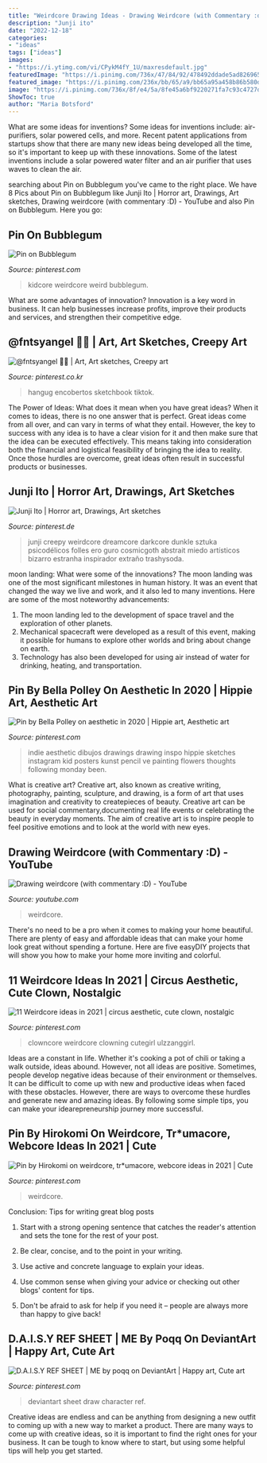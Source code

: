 ```yaml
---
title: "Weirdcore Drawing Ideas - Drawing Weirdcore (with Commentary :d)"
description: "Junji ito"
date: "2022-12-18"
categories:
- "ideas"
tags: ["ideas"]
images:
- "https://i.ytimg.com/vi/CPykM4fY_1U/maxresdefault.jpg"
featuredImage: "https://i.pinimg.com/736x/47/84/92/478492ddade5ad826965d161c8abe655.jpg"
featured_image: "https://i.pinimg.com/236x/bb/65/a9/bb65a95a458b86b580dd2a1d6f00234f.jpg?nii=t"
image: "https://i.pinimg.com/736x/8f/e4/5a/8fe45a6bf9220271fa7c93c4727dac57.jpg"
ShowToc: true
author: "Maria Botsford"
---
```



What are some ideas for inventions?
Some ideas for inventions include: air-purifiers, solar powered cells, and more. Recent patent applications from startups show that there are many new ideas being developed all the time, so it's important to keep up with these innovations. Some of the latest inventions include a solar powered water filter and an air purifier that uses waves to clean the air.

	

		
searching about Pin on Bubblegum you've came to the right place. We have 8 Pics about Pin on Bubblegum like Junji Ito | Horror art, Drawings, Art sketches, Drawing weirdcore (with commentary :D) - YouTube and also Pin on Bubblegum. Here you go:
		
    
## Pin On Bubblegum

<img loading=lazy src="https://i.pinimg.com/736x/47/84/92/478492ddade5ad826965d161c8abe655.jpg" onerror="this.onerror=null;this.src='https://tse1.mm.bing.net/th?id=OIP.G49VzVk091mXCqRa2ish6gHaHa&amp;pid=15.1';" alt="Pin on Bubblegum">

_Source: pinterest.com_

>kidcore weirdcore weird bubblegum. 

	

What are some advantages of innovation?
Innovation is a key word in business. It can help businesses increase profits, improve their products and services, and strengthen their competitive edge.

    
## @fntsyangel 🧚‍♀️ | Art, Art Sketches, Creepy Art

<img loading=lazy src="https://i.pinimg.com/736x/8f/e4/5a/8fe45a6bf9220271fa7c93c4727dac57.jpg" onerror="this.onerror=null;this.src='https://tse3.mm.bing.net/th?id=OIP.8CA1rCamzV8VJ68MNMNksQHaIH&amp;pid=15.1';" alt="@fntsyangel 🧚‍♀️ | Art, Art sketches, Creepy art">

_Source: pinterest.co.kr_

>hangug encobertos sketchbook tiktok. 

	

The Power of Ideas: What does it mean when you have great ideas?
When it comes to ideas, there is no one answer that is perfect. Great ideas come from all over, and can vary in terms of what they entail. However, the key to success with any idea is to have a clear vision for it and then make sure that the idea can be executed effectively. This means taking into consideration both the financial and logistical feasibility of bringing the idea to reality. Once those hurdles are overcome, great ideas often result in successful products or businesses.

    
## Junji Ito | Horror Art, Drawings, Art Sketches

<img loading=lazy src="https://i.pinimg.com/originals/16/4a/e0/164ae0cc5bd1e8aba3a28492ac6e2aae.jpg" onerror="this.onerror=null;this.src='https://tse1.mm.bing.net/th?id=OIP.ltHj7r2RYjMVeAwNbJltQwHaHa&amp;pid=15.1';" alt="Junji Ito | Horror art, Drawings, Art sketches">

_Source: pinterest.de_

>junji creepy weirdcore dreamcore darkcore dunkle sztuka psicodélicos folles ero guro cosmicgoth abstrait miedo artísticos bizarro estranha inspirador extraño trashysoda. 

	

moon landing: What were some of the innovations?
The moon landing was one of the most significant milestones in human history. It was an event that changed the way we live and work, and it also led to many inventions. Here are some of the most noteworthy advancements: 
1) The moon landing led to the development of space travel and the exploration of other planets. 
2) Mechanical spacecraft were developed as a result of this event, making it possible for humans to explore other worlds and bring about change on earth. 
3) Technology has also been developed for using air instead of water for drinking, heating, and transportation.

    
## Pin By Bella Polley On Aesthetic In 2020 | Hippie Art, Aesthetic Art

<img loading=lazy src="https://i.pinimg.com/originals/e4/71/79/e47179bcaa26f88bac0ec0a5315c279e.jpg" onerror="this.onerror=null;this.src='https://tse4.mm.bing.net/th?id=OIP.Wj4r9ICyi-Vi2bZwtwlzZQHaHr&amp;pid=15.1';" alt="Pin by Bella Polley on aesthetic in 2020 | Hippie art, Aesthetic art">

_Source: pinterest.com_

>indie aesthetic dibujos drawings drawing inspo hippie sketches instagram kid posters kunst pencil ve painting flowers thoughts following monday been. 

	

What is creative art?
Creative art, also known as creative writing, photography, painting, sculpture, and drawing, is a form of art that uses imagination and creativity to createpieces of beauty. Creative art can be used for social commentary,documenting real life events or celebrating the beauty in everyday moments. The aim of creative art is to inspire people to feel positive emotions and to look at the world with new eyes.

    
## Drawing Weirdcore (with Commentary :D) - YouTube

<img loading=lazy src="https://i.ytimg.com/vi/CPykM4fY_1U/maxresdefault.jpg" onerror="this.onerror=null;this.src='https://tse2.mm.bing.net/th?id=OIP.UdFDrqGVwNyHQHTvmFkgsgHaEK&amp;pid=15.1';" alt="Drawing weirdcore (with commentary :D) - YouTube">

_Source: youtube.com_

>weirdcore. 

	

There's no need to be a pro when it comes to making your home beautiful. There are plenty of easy and affordable ideas that can make your home look great without spending a fortune. Here are five easyDIY projects that will show you how to make your home more inviting and colorful.

    
## 11 Weirdcore Ideas In 2021 | Circus Aesthetic, Cute Clown, Nostalgic

<img loading=lazy src="https://i.pinimg.com/474x/ea/03/1d/ea031df2c3e80d7188ac3731bb13495f.jpg" onerror="this.onerror=null;this.src='https://tse2.mm.bing.net/th?id=OIP.bzPIesBegL7evto1DRQ5cAAAAA&amp;pid=15.1';" alt="11 Weirdcore ideas in 2021 | circus aesthetic, cute clown, nostalgic">

_Source: pinterest.com_

>clowncore weirdcore clowning cutegirl ulzzanggirl. 

	

Ideas are a constant in life. Whether it's cooking a pot of chili or taking a walk outside, ideas abound. However, not all ideas are positive. Sometimes, people develop negative ideas because of their environment or themselves. It can be difficult to come up with new and productive ideas when faced with these obstacles. However, there are ways to overcome these hurdles and generate new and amazing ideas. By following some simple tips, you can make your idearepreneurship journey more successful.

    
## Pin By Hirokomi On Weirdcore, Tr*umacore, Webcore Ideas In 2021 | Cute

<img loading=lazy src="https://i.pinimg.com/236x/bb/65/a9/bb65a95a458b86b580dd2a1d6f00234f.jpg?nii=t" onerror="this.onerror=null;this.src='https://tse3.mm.bing.net/th?id=OIP.F-FgtDOz6o6rpwlBq0JoDQAAAA&amp;pid=15.1';" alt="Pin by Hirokomi on weirdcore, tr*umacore, webcore ideas in 2021 | Cute">

_Source: pinterest.com_

>weirdcore. 

	

Conclusion: Tips for writing great blog posts
1. Start with a strong opening sentence that catches the reader's attention and sets the tone for the rest of your post.
2. Be clear, concise, and to the point in your writing.

3. Use active and concrete language to explain your ideas. 
4. Use common sense when giving your advice or checking out other blogs' content for tips. 
5. Don't be afraid to ask for help if you need it – people are always more than happy to give back!

    
## D.A.I.S.Y REF SHEET | ME By Poqq On DeviantArt | Happy Art, Cute Art

<img loading=lazy src="https://i.pinimg.com/originals/7e/99/f1/7e99f145d274e224d1733c0e6d260179.png" onerror="this.onerror=null;this.src='https://tse3.mm.bing.net/th?id=OIP.-L0bR0U3ThON8CxlIKeT8QHaHa&amp;pid=15.1';" alt="D.A.I.S.Y REF SHEET | ME by poqq on DeviantArt | Happy art, Cute art">

_Source: pinterest.com_

>deviantart sheet draw character ref. 

	

Creative ideas are endless and can be anything from designing a new outfit to coming up with a new way to market a product. There are many ways to come up with creative ideas, so it is important to find the right ones for your business. It can be tough to know where to start, but using some helpful tips will help you get started.

